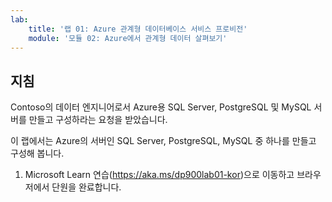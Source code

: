 ```yaml
---
lab:
    title: '랩 01: Azure 관계형 데이터베이스 서비스 프로비전'
    module: '모듈 02: Azure에서 관계형 데이터 살펴보기'
---
```


## 지침
Contoso의 데이터 엔지니어로서 Azure용 SQL Server, PostgreSQL 및 MySQL 서버를 만들고 구성하라는 요청을 받았습니다.

이 랩에서는 Azure의 서버인 SQL Server, PostgreSQL, MySQL 중 하나를 만들고 구성해 봅니다.

1.	Microsoft Learn 연습(https://aka.ms/dp900lab01-kor)으로 이동하고 브라우저에서 단원을 완료합니다. 
